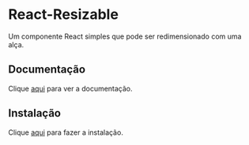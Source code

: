 # React-Resizable

Um componente React simples que pode ser redimensionado com uma alça.

## Documentação

Clique [aqui](https://github.com/STRML/react-resizable) para ver a documentação.

## Instalação

Clique [aqui](https://www.npmjs.com/package/react-resizable) para fazer a instalação.